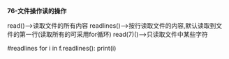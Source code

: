 **76-文件操作读的操作**

read()-->读取文件的所有内容
readlines()-->按行读取文件的内容,默认读取到文件的第一行(读取所有的可采用for循环)
read(7)()-->只读取文件中某些字符

#readlines
for i in f.readlines():
	print(i)

